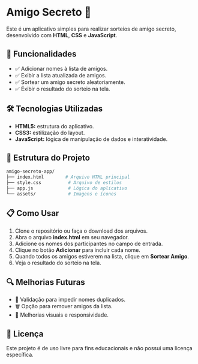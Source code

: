 # Amigo Secreto 🎁

Este é um aplicativo simples para realizar sorteios de amigo secreto, desenvolvido com **HTML**, **CSS** e **JavaScript**.

## 🚀 Funcionalidades
- ✅ Adicionar nomes à lista de amigos.
- ✅ Exibir a lista atualizada de amigos.
- ✅ Sortear um amigo secreto aleatoriamente.
- ✅ Exibir o resultado do sorteio na tela.

## 🛠️ Tecnologias Utilizadas
- **HTML5:** estrutura do aplicativo.
- **CSS3:** estilização do layout.
- **JavaScript:** lógica de manipulação de dados e interatividade.

## 📄 Estrutura do Projeto
```bash
amigo-secreto-app/
├── index.html        # Arquivo HTML principal
├── style.css          # Arquivo de estilos
├── app.js             # Lógica do aplicativo
└── assets/            # Imagens e ícones
```

## 📋 Como Usar
1. Clone o repositório ou faça o download dos arquivos.
2. Abra o arquivo **index.html** em seu navegador.
3. Adicione os nomes dos participantes no campo de entrada.
4. Clique no botão **Adicionar** para incluir cada nome.
5. Quando todos os amigos estiverem na lista, clique em **Sortear Amigo**.
6. Veja o resultado do sorteio na tela.

## 🔍 Melhorias Futuras
- 🔄 Validação para impedir nomes duplicados.
- 🗑️ Opção para remover amigos da lista.
- 🎨 Melhorias visuais e responsividade.

## 📜 Licença
Este projeto é de uso livre para fins educacionais e não possui uma licença específica.

